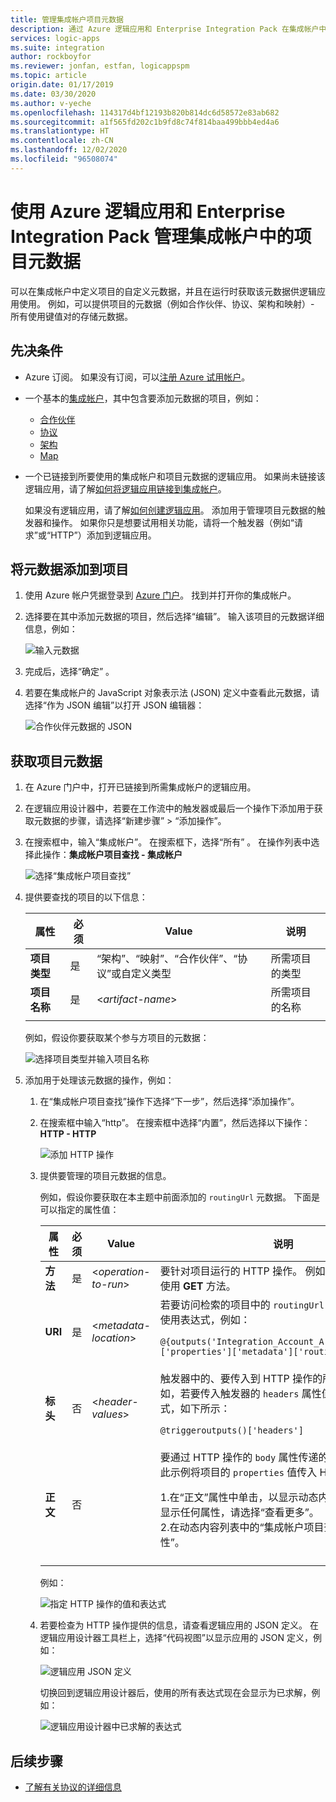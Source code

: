 ```yaml
---
title: 管理集成帐户项目元数据
description: 通过 Azure 逻辑应用和 Enterprise Integration Pack 在集成帐户中添加或获取项目元数据
services: logic-apps
ms.suite: integration
author: rockboyfor
ms.reviewer: jonfan, estfan, logicappspm
ms.topic: article
origin.date: 01/17/2019
ms.date: 03/30/2020
ms.author: v-yeche
ms.openlocfilehash: 114317d4bf12193b820b814dc6d58572e83ab682
ms.sourcegitcommit: a1f565fd202c1b9fd8c74f814baa499bbb4ed4a6
ms.translationtype: HT
ms.contentlocale: zh-CN
ms.lasthandoff: 12/02/2020
ms.locfileid: "96508074"
---
```

# <a name="manage-artifact-metadata-in-integration-accounts-with-azure-logic-apps-and-enterprise-integration-pack"></a>使用 Azure 逻辑应用和 Enterprise Integration Pack 管理集成帐户中的项目元数据

可以在集成帐户中定义项目的自定义元数据，并且在运行时获取该元数据供逻辑应用使用。 例如，可以提供项目的元数据（例如合作伙伴、协议、架构和映射）- 所有使用键值对的存储元数据。 

## <a name="prerequisites"></a>先决条件

* Azure 订阅。 如果没有订阅，可以<a href="https://www.microsoft.com/china/azure/index.html?fromtype=cn" target="_blank">注册 Azure 试用帐户</a>。

* 一个基本的[集成帐户](../logic-apps/logic-apps-enterprise-integration-create-integration-account.md)，其中包含要添加元数据的项目，例如： 

  * [合作伙伴](logic-apps-enterprise-integration-partners.md)
  * [协议](logic-apps-enterprise-integration-agreements.md)
  * [架构](logic-apps-enterprise-integration-schemas.md)
  * [Map](logic-apps-enterprise-integration-maps.md)

* 一个已链接到所要使用的集成帐户和项目元数据的逻辑应用。 如果尚未链接该逻辑应用，请了解[如何将逻辑应用链接到集成帐户](logic-apps-enterprise-integration-create-integration-account.md#link-account)。 

  如果没有逻辑应用，请了解[如何创建逻辑应用](../logic-apps/quickstart-create-first-logic-app-workflow.md)。 
  添加用于管理项目元数据的触发器和操作。 如果你只是想要试用相关功能，请将一个触发器（例如“请求”或“HTTP”）添加到逻辑应用。  

## <a name="add-metadata-to-artifacts"></a>将元数据添加到项目

1. 使用 Azure 帐户凭据登录到 <a href="https://portal.azure.cn" target="_blank">Azure 门户</a>。 找到并打开你的集成帐户。

1. 选择要在其中添加元数据的项目，然后选择“编辑”。  输入该项目的元数据详细信息，例如：

   ![输入元数据](media/logic-apps-enterprise-integration-metadata/add-partner-metadata.png)

1. 完成后，选择“确定”  。

1. 若要在集成帐户的 JavaScript 对象表示法 (JSON) 定义中查看此元数据，请选择“作为 JSON 编辑”以打开 JSON 编辑器：  

   ![合作伙伴元数据的 JSON](media/logic-apps-enterprise-integration-metadata/partner-metadata.png)

## <a name="get-artifact-metadata"></a>获取项目元数据

1. 在 Azure 门户中，打开已链接到所需集成帐户的逻辑应用。 

1. 在逻辑应用设计器中，若要在工作流中的触发器或最后一个操作下添加用于获取元数据的步骤，请选择“新建步骤” > “添加操作”。   

1. 在搜索框中，输入“集成帐户”。 在搜索框下，选择“所有”  。 在操作列表中选择此操作：**集成帐户项目查找 - 集成帐户**

   ![选择“集成帐户项目查找”](media/logic-apps-enterprise-integration-metadata/integration-account-artifact-lookup.png)

1. 提供要查找的项目的以下信息：

   | 属性 | 必须 | Value | 说明 | 
   |----------|---------|-------|-------------| 
   | **项目类型** | 是 | “架构”、“映射”、“合作伙伴”、“协议”或自定义类型     | 所需项目的类型 | 
   | **项目名称** | 是 | <*artifact-name*> | 所需项目的名称 | 
   ||| 

   例如，假设你要获取某个参与方项目的元数据：

   ![选择项目类型并输入项目名称](media/logic-apps-enterprise-integration-metadata/artifact-lookup-information.png)

1. 添加用于处理该元数据的操作，例如：

   1. 在“集成帐户项目查找”操作下选择“下一步”，然后选择“添加操作”。    

   1. 在搜索框中输入“http”。 在搜索框中选择“内置”，然后选择以下操作：  **HTTP - HTTP**

      ![添加 HTTP 操作](media/logic-apps-enterprise-integration-metadata/http-action.png)

   1. 提供要管理的项目元数据的信息。 

      例如，假设你要获取在本主题中前面添加的 `routingUrl` 元数据。 下面是可以指定的属性值： 

      | 属性 | 必须 | Value | 说明 | 
      |----------|----------|-------|-------------| 
      | **方法** | 是 | <*operation-to-run*> | 要针对项目运行的 HTTP 操作。 例如，此 HTTP 操作使用 **GET** 方法。 | 
      | **URI** | 是 | <*metadata-location*> | 若要访问检索的项目中的 `routingUrl` 元数据值，可以使用表达式，例如： <p>`@{outputs('Integration_Account_Artifact_Lookup')['properties']['metadata']['routingUrl']}` | 
      | **标头** | 否 | <*header-values*> | 触发器中的、要传入到 HTTP 操作的所有标头输出。 例如，若要传入触发器的 `headers` 属性值，可以使用表达式，如下所示： <p>`@triggeroutputs()['headers']` | 
      | **正文** | 否 | <body-content  > | 要通过 HTTP 操作的 `body` 属性传递的其他任何内容。 此示例将项目的 `properties` 值传入 HTTP 操作： <p>1.在“正文”属性中单击，以显示动态内容列表。  如果未显示任何属性，请选择“查看更多”。  <br />2.在动态内容列表中的“集成帐户项目查找”下，选择“属性”。   | 
      |||| 

      例如：

      ![指定 HTTP 操作的值和表达式](media/logic-apps-enterprise-integration-metadata/add-http-action-values.png)

   1. 若要检查为 HTTP 操作提供的信息，请查看逻辑应用的 JSON 定义。 在逻辑应用设计器工具栏上，选择“代码视图”以显示应用的 JSON 定义，例如： 

      ![逻辑应用 JSON 定义](media/logic-apps-enterprise-integration-metadata/finished-logic-app-definition.png)

      切换回到逻辑应用设计器后，使用的所有表达式现在会显示为已求解，例如：

      ![逻辑应用设计器中已求解的表达式](media/logic-apps-enterprise-integration-metadata/resolved-expressions.png)

## <a name="next-steps"></a>后续步骤

* [了解有关协议的详细信息](logic-apps-enterprise-integration-agreements.md)

<!-- Update_Description: new article about logic apps enterprise integration metadata -->
<!--NEW.date: 03/30/2020-->